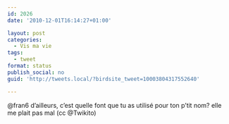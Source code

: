 ```yaml
---
id: 2026
date: '2010-12-01T16:14:27+01:00'

layout: post
categories:
  - Vis ma vie
tags:
  - tweet
format: status
publish_social: no
guid: 'http://tweets.local/?birdsite_tweet=10003804317552640'

---
```


@fran6 d’ailleurs, c’est quelle font que tu as utilisé pour ton p’tit nom? elle me plait pas mal (cc @Twikito)